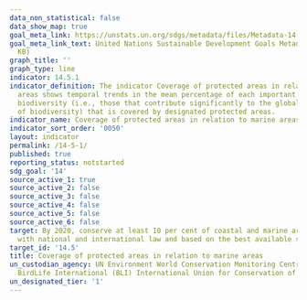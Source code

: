 ```yaml
---
data_non_statistical: false
data_show_map: true
goal_meta_link: https://unstats.un.org/sdgs/metadata/files/Metadata-14-05-01.pdf
goal_meta_link_text: United Nations Sustainable Development Goals Metadata (PDF 293
  KB)
graph_title: ''
graph_type: line
indicator: 14.5.1
indicator_definition: The indicator Coverage of protected areas in relation to marine
  areas shows temporal trends in the mean percentage of each important site for marine
  biodiversity (i.e., those that contribute significantly to the global persistence
  of biodiversity) that is covered by designated protected areas.
indicator_name: Coverage of protected areas in relation to marine areas
indicator_sort_order: '0050'
layout: indicator
permalink: /14-5-1/
published: true
reporting_status: notstarted
sdg_goal: '14'
source_active_1: true
source_active_2: false
source_active_3: false
source_active_4: false
source_active_5: false
source_active_6: false
target: By 2020, conserve at least 10 per cent of coastal and marine areas, consistent
  with national and international law and based on the best available scientific information
target_id: '14.5'
title: Coverage of protected areas in relation to marine areas
un_custodian_agency: UN Environment World Conservation Monitoring Centre (UNEP-WCMC)
  BirdLife International (BLI) International Union for Conservation of Nature (IUCN)
un_designated_tier: '1'
---
```

